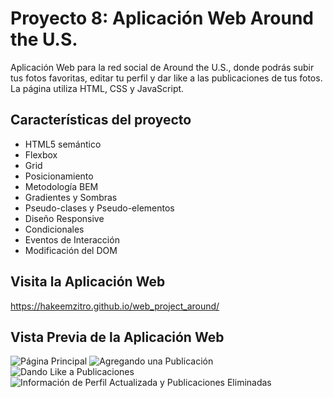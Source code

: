# Proyecto 8: Aplicación Web Around the U.S.

Aplicación Web para la red social de Around the U.S., donde podrás subir tus fotos favoritas, editar tu perfil y dar like a las publicaciones de tus fotos. La página utiliza HTML, CSS y JavaScript.


## Características del proyecto

- HTML5 semántico
- Flexbox
- Grid
- Posicionamiento
- Metodología BEM
- Gradientes y Sombras
- Pseudo-clases y Pseudo-elementos
- Diseño Responsive
- Condicionales
- Eventos de Interacción
- Modificación del DOM


## Visita la Aplicación Web

https://hakeemzitro.github.io/web_project_around/


## Vista Previa de la Aplicación Web

![Página Principal](./images/project_screenshots/Initial_Page.avif)
![Agregando una Publicación](./images/project_screenshots/Adding_Post.avif)
![Dando Like a Publicaciones](./images/project_screenshots/Post_Liked.avif)
![Información de Perfil Actualizada y Publicaciones Eliminadas](./images/project_screenshots/Post_Deleted.avif)
